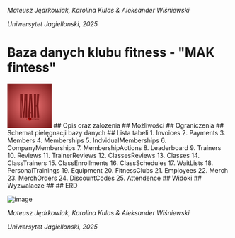 *Mateusz Jędrkowiak, Karolina Kulas & Aleksander Wiśniewski*

*Uniwersytet Jagiellonski, 2025*
# Baza danych klubu fitness - "MAK fintess" 
<img src="LOGO.png" width="100" />
## Opis oraz zalozenia
## Możliwości 
## Ograniczenia
## Schemat pielęgnacji bazy danych
## Lista tabeli
1.	Invoices 
2.	Payments 
3.	Members
4.	Memberships
5.	IndvidualMemberships
6.	CompanyMemberships
7.	MembershipActions
8.	Leaderboard 
9.	Trainers
10. Reviews	
11.	TrainerReviews 
12.	ClassesReviews
13.	Classes 
14.	ClassTrainers 
15.	ClassEnrollments 
16.	ClassSchedules 
17.	WaitLists
18.	PersonalTrainings 
19.	Equipment 
20.	FitnessClubs
21.	Employees
22.	Merch 
23.	MerchOrders 
24.	DiscountCodes
25.	Attendence
## Widoki
## Wyzwalacze
## 
## ERD 

![image](https://github.com/user-attachments/assets/885aaab1-af87-4dba-9a46-94d74b0ad233)


*Mateusz Jędrkowiak, Karolina Kulas & Aleksander Wiśniewski*

*Uniwersytet Jagiellonski, 2025*
